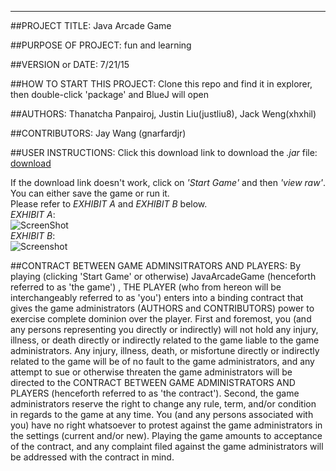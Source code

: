 ------------------------------------------------------------------------

##PROJECT TITLE: 
Java Arcade Game

##PURPOSE OF PROJECT: 
fun and learning

##VERSION or DATE: 
7/21/15

##HOW TO START THIS PROJECT: 
Clone this repo and find it in explorer, then double-click 'package' and BlueJ will open

##AUTHORS: 
Thanatcha Panpairoj, Justin Liu(justliu8), Jack Weng(xhxhil)

##CONTRIBUTORS:
Jay Wang (gnarfardjr)

##USER INSTRUCTIONS: 
Click this download link to download the *.jar* file: [download](StartGame.jar?raw=true)

If the download link doesn't work, click on *'Start Game'* and then *'view raw'*. You can either save the game or run it.
<br>
Please refer to *EXHIBIT A* and *EXHIBIT B* below.
<br>
*EXHIBIT A*:
<br>
![ScreenShot](http://imgur.com/HAqCg6a.png)
<br>
*EXHIBIT B*:
<br>
![Screenshot](http://imgur.com/1CzbUdz.png)


##CONTRACT BETWEEN GAME ADMINSITRATORS AND PLAYERS:
By playing (clicking 'Start Game' or otherwise) JavaArcadeGame (henceforth referred to as 'the game') , THE PLAYER (who from hereon will be interchangeably referred to as 'you') enters into a binding contract that gives the game administrators (AUTHORS and CONTRIBUTORS) power to exercise complete dominion over the player. First and foremost, you (and any persons representing you directly or indirectly) will not hold any injury, illness, or death directly or indirectly related to the game liable to the game administrators. Any injury, illness, death, or misfortune directly or indirectly related to the game will be of no fault to the game administrators, and any attempt to sue or otherwise threaten the game administrators will be directed to the CONTRACT BETWEEN GAME ADMINISTRATORS AND PLAYERS (henceforth referred to as 'the contract'). Second, the game administrators reserve the right to change any rule, term, and/or condition in regards to the game at any time. You (and any persons associated with you) have no right whatsoever to protest against the game administrators in the settings (current and/or new). Playing the game amounts to acceptance of the contract, and any complaint filed against the game administrators will be addressed with the contract in mind.
